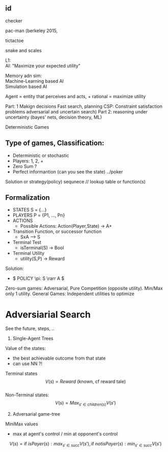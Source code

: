 ## id

checker

pac-man (berkeley 2015, 

tictactoe

snake and scales


L1:  
AI: "Maximize your expected utility"


Memory adn sim:  
Machine-Learning based AI  
Simulation based AI  

Agent = entity that perceives and acts, + rational = maximize utility


Part: 1 Makign decisions
    Fast search, planning
    CSP: Constraint satisfaction problems
    adversarial and uncertain search)
Part 2: reasoning under uncertainty (bayes' nets, decision theory, ML)


Deterministic Games

## Type of games, Classification:
* Deterministic or stochastic
* Players: 1, 2, +
* Zero Sum ?
* Perfect informantion (can you see the state) ../poker

Solution or strategy(policy)
sequnece // lookup table or function(s)

## Formalization

* STATES S = {...}
* PLAYERS P = {P1, ..., Pn}
* ACTIONS
    * Possible Actions: Action(Player,State) -> A+
* Transition Function, or successor function
    * SxA --> S
* Terminal Test
    * isTerminal(S) -> Bool
* Terminal Utility
    * utility(S,P) -> Reward

Solution: 
* $ POLICY \pi: S \rarr A $

Zero-sum games: Adversarial, Pure Competition (opposite utility). Min/Max only 1 utility.
General Games: Independent utilities to optimize 

# Adversiarial Search

See the future, steps, ..

1) Single-Agent Trees

Value of the states:
- the best achievable outcome from that state
- can use NN ?!

Terminal states $$ V(s) = Reward \text{  (known, cf reward tale)} $$  
Non-Terminal states: $$ V(s) = Max_{s'\in children(s)} V(s')$$

2) Adversarial game-tree

MiniMax values
* max at agent's control / min at opponent's control

$$ V(s) = \text{if } isPayer(s): max_{s'\in succ} V(s'), \text{if } not isPayer(s): min_{s'\in succ} V(s') $$